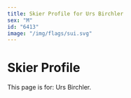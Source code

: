 ```yaml
---
title: Skier Profile for Urs Birchler
sex: "M"
id: "6413"
image: "/img/flags/sui.svg" 
---
```


# Skier Profile

This page is for: Urs Birchler.
    